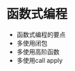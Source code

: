 <!--
 * @Author: x09898 coder_xujie@163.com
 * @Date: 2023-01-09 14:17:57
 * @LastEditors: x09898 coder_xujie@163.com
 * @FilePath: \HTML-CSS-Javascript-\designPattern\函数式编程.md
 * @Description: 
-->
# 函数式编程

* 函数式编程的要点
* 多使用闭包
* 多使用高阶函数
* 多使用call apply
